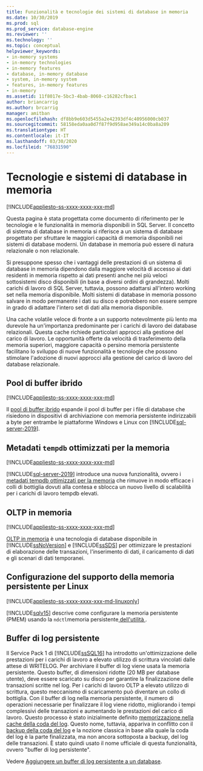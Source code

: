 ```yaml
---
title: Funzionalità e tecnologie dei sistemi di database in memoria
ms.date: 10/30/2019
ms.prod: sql
ms.prod_service: database-engine
ms.reviewer: ''
ms.technology: ''
ms.topic: conceptual
helpviewer_keywords:
- in-memory systems
- in-memory technologies
- in-memory features
- database, in-memory database
- system, in-memory system
- features, in-memory features
- in-memory
ms.assetid: 11f8017e-5bc3-4bab-8060-c16282cfbac1
author: briancarrig
ms.author: brcarrig
manager: amitban
ms.openlocfilehash: df8bb9e603d5455a2e42393df4c40956000cb037
ms.sourcegitcommit: 58158eda0aa0d7f87f9d958ae349a14c0ba8a209
ms.translationtype: HT
ms.contentlocale: it-IT
ms.lasthandoff: 03/30/2020
ms.locfileid: "76831590"
---
```

# <a name="in-memory-database-systems-and-technologies"></a>Tecnologie e sistemi di database in memoria

[!INCLUDE[appliesto-ss-xxxx-xxxx-xxx-md](../includes/appliesto-ss-xxxx-xxxx-xxx-md.md)]

Questa pagina è stata progettata come documento di riferimento per le tecnologie e le funzionalità in memoria disponibili in SQL Server. Il concetto di sistema di database in memoria si riferisce a un sistema di database progettato per sfruttare le maggiori capacità di memoria disponibili nei sistemi di database moderni. Un database in memoria può essere di natura relazionale o non relazionale.

Si presuppone spesso che i vantaggi delle prestazioni di un sistema di database in memoria dipendono dalla maggiore velocità di accesso ai dati residenti in memoria rispetto ai dati presenti anche nei più veloci sottosistemi disco disponibili (in base a diversi ordini di grandezza). Molti carichi di lavoro di SQL Server, tuttavia, possono adattarsi all'intero working set nella memoria disponibile. Molti sistemi di database in memoria possono salvare in modo permanente i dati su disco e potrebbero non essere sempre in grado di adattare l'intero set di dati alla memoria disponibile.

Una cache volatile veloce di fronte a un supporto notevolmente più lento ma durevole ha un'importanza predominante per i carichi di lavoro dei database relazionali. Questa cache richiede particolari approcci alla gestione del carico di lavoro. Le opportunità offerte da velocità di trasferimento della memoria superiori, maggiore capacità o persino memoria persistente facilitano lo sviluppo di nuove funzionalità e tecnologie che possono stimolare l'adozione di nuovi approcci alla gestione del carico di lavoro del database relazionale.

## <a name="hybrid-buffer-pool"></a>Pool di buffer ibrido

[!INCLUDE[appliesto-ss-xxxx-xxxx-xxx-md](../includes/appliesto-ss-xxxx-xxxx-xxx-md.md)]

Il [pool di buffer ibrido](../database-engine/configure-windows/hybrid-buffer-pool.md) espande il pool di buffer per i file di database che risiedono in dispositivi di archiviazione con memoria persistente indirizzabili a byte per entrambe le piattaforme Windows e Linux con [!INCLUDE[sql-server-2019](../includes/sssqlv15-md.md)].

## <a name="memory-optimized-tempdb-metadata"></a>Metadati `tempdb` ottimizzati per la memoria

[!INCLUDE[appliesto-ss-xxxx-xxxx-xxx-md](../includes/appliesto-ss-xxxx-xxxx-xxx-md.md)]

[!INCLUDE[sql-server-2019](../includes/sssqlv15-md.md)] introduce una nuova funzionalità, ovvero i [metadati tempdb ottimizzati per la memoria](./databases/tempdb-database.md#memory-optimized-tempdb-metadata) che rimuove in modo efficace i colli di bottiglia dovuti alla contesa e sblocca un nuovo livello di scalabilità per i carichi di lavoro tempdb elevati.

## <a name="in-memory-oltp"></a>OLTP in memoria

[!INCLUDE[appliesto-ss-xxxx-xxxx-xxx-md](../includes/appliesto-ss-xxxx-xxxx-xxx-md.md)]

[OLTP in memoria](./in-memory-oltp/in-memory-oltp-in-memory-optimization.md) è una tecnologia di database disponibile in [!INCLUDE[ssNoVersion](../includes/ssnoversion-md.md)] e [!INCLUDE[ssSDS](../includes/sssds-md.md)] per ottimizzare le prestazioni di elaborazione delle transazioni, l'inserimento di dati, il caricamento di dati e gli scenari di dati temporanei.

## <a name="configuring-persistent-memory-support-for-linux"></a>Configurazione del supporto della memoria persistente per Linux

[!INCLUDE[appliesto-ss-xxxx-xxxx-xxx-md-linuxonly](../includes/appliesto-ss-xxxx-xxxx-xxx-md-linuxonly.md)]

[!INCLUDE[sqlv15](../includes/sssqlv15-md.md)] descrive come configurare la memoria persistente (PMEM) usando la `ndctl`memoria persistente[ dell'utilità ](../linux/sql-server-linux-configure-pmem.md).

## <a name="persisted-log-buffer"></a>Buffer di log persistente

Il Service Pack 1 di [!INCLUDE[ssSQL16](../includes/sssql16-md.md)] ha introdotto un'ottimizzazione delle prestazioni per i carichi di lavoro a elevato utilizzo di scrittura vincolati dalle attese di WRITELOG. Per archiviare il buffer di log viene usata la memoria persistente. Questo buffer, di dimensioni ridotte (20 MB per database utente), deve essere scaricato su disco per garantire la finalizzazione delle transazioni scritte nel log. Per i carichi di lavoro OLTP a elevato utilizzo di scrittura, questo meccanismo di scaricamento può diventare un collo di bottiglia. Con il buffer di log nella memoria persistente, il numero di operazioni necessarie per finalizzare il log viene ridotto, migliorando i tempi complessivi delle transazioni e aumentando le prestazioni del carico di lavoro. Questo processo è stato inizialmente definito [memorizzazione nella cache della coda del log]( https://blogs.msdn.microsoft.com/bobsql/2016/11/08/how-it-works-it-just-runs-faster-non-volatile-memory-sql-server-tail-of-log-caching-on-nvdimm/). Questo nome, tuttavia, appariva in conflitto con il [backup della coda del log](./backup-restore/tail-log-backups-sql-server.md) e la nozione classica in base alla quale la coda del log è la parte finalizzata, ma non ancora sottoposta a backup, del log delle transazioni. È stato quindi usato il nome ufficiale di questa funzionalità, ovvero "buffer di log persistente".

Vedere [Aggiungere un buffer di log persistente a un database](./databases/add-persisted-log-buffer.md).
